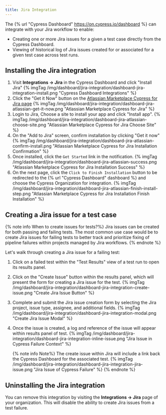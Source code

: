 ```yaml
---
title: Jira Integration
---
```


The {% url "Cypress Dashboard" https://on.cypress.io/dashboard %} can integrate with your Jira workflow to enable:

- Creating one or more Jira issues for a given a test case directly from the Cypress Dashboard.
- Viewing of historical log of Jira issues created for or associated for a given test case across test runs.

## Installing the Jira integration

1. Visit **Integrations → Jira** in the Cypress Dashboard and click "Install Jira"
   {% imgTag /img/dashboard/jira-integration/dashboard-jira-integration-install.png "Cypress Dashboard Integrations" %}
2. Click the "Get it Now" button on the [Atlassian Marketplace Cypress for Jira page](https://marketplace.atlassian.com/apps/1224341/cypress-for-jira?hosting=cloud&tab=overview)
   {% imgTag /img/dashboard/jira-integration/dashboard-jira-atlassian-get-it-now.png "Atlassian Marketplace Cypress for Jira" %}
3. Login to Jira, Choose a site to install your app and click "Install app".
   {% imgTag /img/dashboard/jira-integration/dashboard-jira-atlassian-choose-site.png "Atlassian Marketplace Cypress for Jira Choose Site" %}
4. On the "Add to Jira" screen, confirm installation by clicking "Get it now" 
   {% imgTag /img/dashboard/jira-integration/dashboard-jira-atlassian-confirm-install.png "Atlassian Marketplace Cypress for Jira Installation Confirmation" %}
5. Once installed, click the `Get Started` link in the notification.
   {% imgTag /img/dashboard/jira-integration/dashboard-jira-atlassian-success.png "Atlassian Marketplace Cypress for Jira Installation Success" %}
5. On the next page, click the `Click to Finish Installation` button to be redirected to the {% url "Cypress Dashboard" dashboard %} and choose the Cypress Organization for integration.
   {% imgTag /img/dashboard/jira-integration/dashboard-jira-atlassian-finish-install-step.png "Atlassian Marketplace Cypress for Jira Installation Finish Installation" %}

## Creating a Jira issue for a test case

{% note info When to create issues for tests?%}
Jira issues can be created for both passing and failing tests. The most common use case would be to create Jira issues for failing tests to better track and prioritize fixing of pipeline failures within projects managed by Jira workflows.
{% endnote %}

Let's walk through creating a Jira issue for a failing test:

1. Click on a failed test within the "Test Results" view of a test run to open its results panel.

2. Click on the "Create Issue" button within the results panel, which will present the form for creating a Jira issue for the test.
   {% imgTag /img/dashboard/jira-integration/dashboard-jira-integration-create-issue.png "Create Jira Issue Button" %}

3. Complete and submit the Jira issue creation form by selecting the Jira project, issue type, assignee, and additional fields.
   {% imgTag /img/dashboard/jira-integration/dashboard-jira-integration-modal.png "Create Jira Issue Modal" %}

4. Once the issue is created, a log and reference of the issue will appear within results panel of test.
   {% imgTag /img/dashboard/jira-integration/dashboard-jira-integration-inline-issue.png "Jira Issue in Cypress Failure Context" %}

   {% note info Note%}
   The create issue within Jira will include a link back the Cypress Dashboard for the associated test.
   {% imgTag /img/dashboard/jira-integration/dashboard-jira-integration-jira-issue.png "Jira Issue of Cypress Failure" %}
   {% endnote %}

## Uninstalling the Jira integration

You can remove this integration by visiting the **Integrations → Jira** page of your organization. This will disable the ability to create Jira issues from a test failure.
